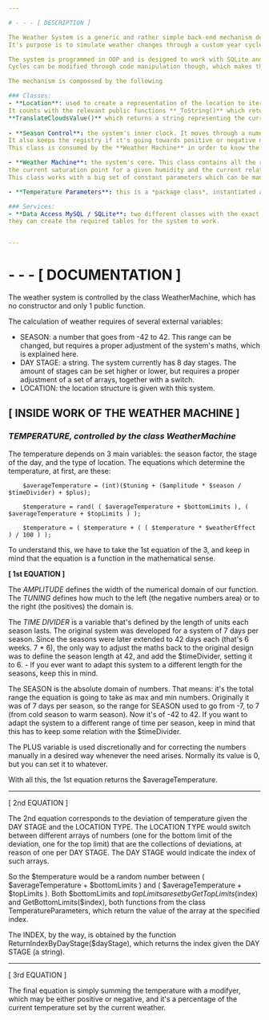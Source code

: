 ```yaml
---

# - - - [ DESCRIPTION ]

The Weather System is a generic and rather simple back-end mechanism developed for the game **URPG** from [TinyDark Studio](https://tinydark.com/).
It's purpose is to simulate weather changes through a custom year cycle for the game's locations, generating a rather complex climate and the sensation of Seasons.

The system is programmed in OOP and is designed to work with SQLite and MySQL. It has also been designed to work with seasons of 21 days (3 weeks), with 1 year-cycle being 84 days.
Cycles can be modified through code manipulation though, which makes the system flexible and adaptable for different contexts.

The mechanism is compossed by the following

### Classes:
- **Location**: used to create a representation of the location to iterate with all the relevant data of the location.
It counts with the relevant public functions **_ToString()** which returns all the data of the location, **TranslateWeather()** which returns a string representing the current weather, and
**TranslateCloudsValue()** which returns a string representing the current clouds.
  
- **Season Control**: the system's inner clock. It moves through a numeric scope which goes from the minimum day to the maximum day, ideally -42 to 42, and then back again.
It also keeps the registry if it's going towards positive or negative numbers. With the value of the day and direction it can return the value of the current season.
This class is consumed by the **Weather Machine** in order to know the current season and do the weather calculations.

- **Weather Machine**: the system's core. This class contains all the relevant functions which do the weather calculations. It also provides some public functions to calculate
the current saturation point for a given humidity and the current relative humidity given the temperature and humidity.
This class works with a big set of constant parameters which can be manually tweaked. It's also prepared to work with 8 different day stages which are *'midnight', 'night', 'dawn', 'morning', 'midday', 'afternoon', 'evening', 'dusk', 'night'*. The different values of temperature for the stages are located at the function **SetParamsByLocation()**.

- **Temperature Parameters**: this is a *package class*, instantiated and consumed inside the **Weather Machine** for moving parameters from one function to another.

### Services:
- **Data Access MySQL / SQLite**: two different classes with the exact same purpose, designed to work with MySQL or SQLite. Given the path to the database and credentials if needed
they can create the required tables for the system to work.


---
```


# - - - [ DOCUMENTATION ]


The weather system is controlled by the class WeatherMachine, which has no constructor and only 1 public function.

The calculation of weather requires of several external variables:

- SEASON: a number that goes from -42 to 42. This range can be changed, but requires a proper adjustment of the system's maths, which is explained here.
- DAY STAGE: a string. The system currently has 8 day stages. The amount of stages can be set higher or lower, but requires a proper adjustment of a set of arrays, together with a switch.
- LOCATION: the location structure is given with this system.

## [ INSIDE WORK OF THE WEATHER MACHINE ]

### *TEMPERATURE, controlled by the class WeatherMachine*

The temperature depends on 3 main variables: the season factor, the stage of the day, and the type of location.
The equations which determine the temperature, at first, are these:

        $averageTemperature = (int)($tuning + ($amplitude * $season / $timeDivider) + $plus);

        $temperature = rand( ( $averageTemperature + $bottomLimits ), ( $averageTemperature + $topLimits ) );

        $temperature = ( $temperature + ( ( $temperature * $weatherEffect ) / 100 ) );


To understand this, we have to take the 1st equation of the 3, and keep in mind that the equation is a function in the mathematical sense.

**[ 1st EQUATION ]**

The *AMPLITUDE* defines the width of the numerical domain of our function. The *TUNING* defines how much to the left (the negative numbers area) or to the right (the positives) the domain is.

The *TIME DIVIDER* is a variable that's defined by the length of units each season lasts.
The original system was developed for a system of 7 days per season. Since the seasons were later extended to 42 days each (that's 6 weeks. 7 * 6), the only way to adjust the maths back to
the original design was to define the season length at 42, and add the $timeDivider, setting it to 6. - If you ever want to adapt this system to a different length for the seasons, keep this in mind.

The SEASON is the absolute domain of numbers. That means: it's the total range the equation is going to take as max and min numbers.
Originally it was of 7 days per season, so the range for SEASON used to go from -7, to 7 (from cold season to warm season). Now it's of -42 to 42.
If you want to adapt the system to a different range of time per season, keep in mind that this has to keep some relation with the $timeDivider.

The PLUS variable is used discretionally and for correcting the numbers manually in a desired way whenever the need arises. Normally its value is 0, but you can set it to whatever.

With all this, the 1st equation returns the $averageTemperature.

- - -

[ 2nd EQUATION ]

The 2nd equation corresponds to the deviation of temperature given the DAY STAGE and the LOCATION TYPE.
The LOCATION TYPE would switch between different arrays of numbers (one for the bottom limit of the deviation, one for the top limit) that are the collections of deviations, at reason of one per DAY STAGE.
The DAY STAGE would indicate the index of such arrays.

So the $temperature would be a random number between ( $averageTemperature + $bottomLimits ) and ( $averageTemperature + $topLimits ).
Both $bottomLimits and $topLimits are set by GetTopLimits($index) and GetBottomLimits($index), both functions from the class TemperatureParameters, which return the value of the array at the specified index.

The INDEX, by the way, is obtained by the function ReturnIndexByDayStage($dayStage), which returns the index given the DAY STAGE (a string).

- - -

[ 3rd EQUATION ]

The final equation is simply summing the temperature with a modifyer, which may be either positive or negative, and it's a percentage of the current temperature set by the current weather.




